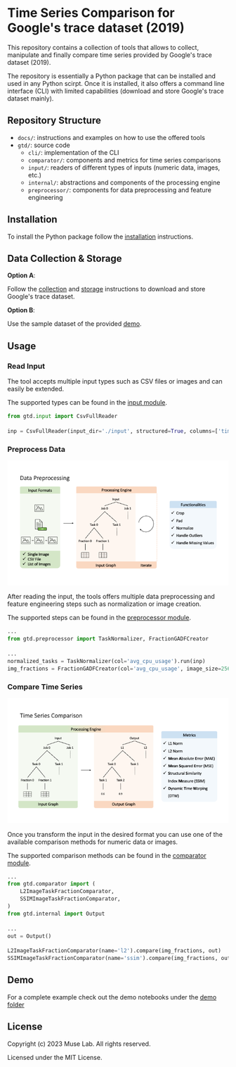 # Time Series Comparison for Google's trace dataset (2019)

This repository contains a collection of tools that allows to collect, manipulate
and finally compare time series provided by Google's trace dataset (2019).

The repository is essentially a Python package that can be installed and used in
any Python scirpt. Once it is installed, it also offers a command line interface
(CLI) with limited capabilities (download and store Google's trace dataset mainly).

## Repository Structure

- `docs/`: instructions and examples on how to use the offered tools
- `gtd/`: source code
    - `cli/`: implementation of the CLI
    - `comparator/`: components and metrics for time series comparisons
    - `input/`: readers of different types of inputs (numeric data, images, etc.)
    - `internal/`: abstractions and components of the processing engine
    - `preprocessor/`: components for data preprocessing and feature engineering

## Installation

To install the Python package follow the [installation](docs/installation.md) instructions.

## Data Collection & Storage

**Option A**:

Follow the [collection](docs/data_collection.md) and [storage](docs/data_storage.md)
instructions to download and store Google's trace dataset.

**Option B**:

Use the sample dataset of the provided [demo](docs/demo/).

## Usage

### Read Input

The tool accepts multiple input types such as CSV files or images and can easily
be extended.

The supported types can be found in the [input module](gtd/input/).

```python
from gtd.input import CsvFullReader

inp = CsvFullReader(input_dir='./input', structured=True, columns=['time', 'avg_cpu_usage']).read_input()
```

### Preprocess Data

![Data Preprocessing](docs/images/data_preprocessing.png)

After reading the input, the tools offers multiple data preprocessing and feature
engineering steps such as normalization or image creation.

The supported steps can be found in the [preprocessor module](gtd/preprocessor/).

```python
...
from gtd.preprocessor import TaskNormalizer, FractionGADFCreator

...
normalized_tasks = TaskNormalizer(col='avg_cpu_usage').run(inp)
img_fractions = FractionGADFCreator(col='avg_cpu_usage', image_size=256).run(normalized_tasks)
```

### Compare Time Series

![Time Series Comparison](docs/images/time_comparisons.png)

Once you transform the input in the desired format you can use one of the available
comparison methods for numeric data or images.

The supported comparison methods can be found in the [comparator module](gtd/comparator/).

```python
...
from gtd.comparator import (
    L2ImageTaskFractionComparator,
    SSIMImageTaskFractionComparator,
)
from gtd.internal import Output

...
out = Output()

L2ImageTaskFractionComparator(name='l2').compare(img_fractions, out)
SSIMImageTaskFractionComparator(name='ssim').compare(img_fractions, out)
```

## Demo

For a complete example check out the demo notebooks under the [demo folder](docs/demo/)

## License

Copyright (c) 2023 Muse Lab. All rights reserved.

Licensed under the MIT License.
